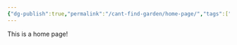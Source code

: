 ```yaml
---
{"dg-publish":true,"permalink":"/cant-find-garden/home-page/","tags":["gardenEntry"]}
---
```


This is a home page!